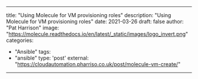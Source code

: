 
--- 

title: "Using Molecule for VM provisioning roles"
description: "Using Molecule for VM provisioning roles"
date: 2021-03-26
draft: false
author: "Pat Harrison"
image: "https://molecule.readthedocs.io/en/latest/_static/images/logo_invert.png"
categories:
- "Ansible"
tags:
- "ansible"
type: 'post'
external: "https://cloudautomation.pharriso.co.uk/post/molecule-vm-create/"
---
